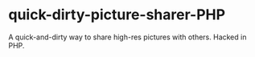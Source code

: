 quick-dirty-picture-sharer-PHP
==============================

A quick-and-dirty way to share high-res pictures with others.  Hacked in PHP.